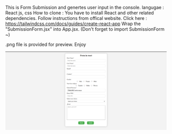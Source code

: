 This is Form Submission and genertes user input in the console.
langugae : React js, css
How to clone : 
You have to install React and other related dependencies. Follow instructions from offical website.
Click here : https://tailwindcss.com/docs/guides/create-react-app
Wrap the "SubmissionForm.jsx" into App.jsx. (Don't forget to import SubmissionForm ~)

.png file is provided for preview.
Enjoy

![Alt Text](submission-form.png)
